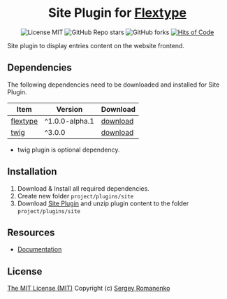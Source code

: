 <h1 align="center">Site Plugin for <a href="https://awilum.github.io/flextype">Flextype</a></h1>

<p align="center">
<img src="https://img.shields.io/badge/license-MIT-blue.svg?label=License" alt="License MIT"> <img alt="GitHub Repo stars" src="https://img.shields.io/github/stars/flextype-plugins/site?label=Stars"> <img alt="GitHub forks" src="https://img.shields.io/github/forks/flextype-plugins/site?label=Forks"> <a href="https://hitsofcode.com"><img alt="Hits of Code" src="https://hitsofcode.com/github/flextype-plugins/site?branch=2.x"></a>
</p>

Site plugin to display entries content on the website frontend.

## Dependencies

The following dependencies need to be downloaded and installed for Site Plugin.

| Item | Version | Download |
|---|---|---|
| [flextype](https://github.com/flextype/flextype) | ^1.0.0-alpha.1 | [download](https://github.com/flextype/flextype/releases) |
| [twig](https://github.com/flextype-plugins/twig) | ^3.0.0 | [download](https://github.com/flextype-plugins/twig/releases) |

* twig plugin is optional dependency.

## Installation

1. Download & Install all required dependencies.
2. Create new folder `project/plugins/site`
3. Download [Site Plugin](https://github.com/flextype-plugins/site/releases) and unzip plugin content to the folder `project/plugins/site`

## Resources
* [Documentation](https://awilum.github.io/flextype/downloads/extend/plugins/site)

## License
[The MIT License (MIT)](https://github.com/flextype-plugins/site/blob/master/LICENSE.txt)
Copyright (c) [Sergey Romanenko](https://github.com/Awilum)
